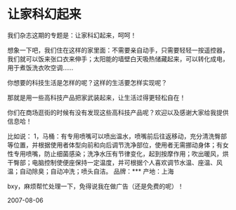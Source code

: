 # 让家科幻起来

我们杂志这期的专题是：让家科幻起来，呵呵！

想象一下吧，我们住在这样的家里面：不需要亲自动手，只需要轻轻一按遥控器，我们就可以饭来张口衣来伸手；太阳能的墙壁白天吸热储藏起来，可以转化成电，用于煮饭洗衣吹空调……

你想要的科技生活是怎样的呢？这样的生活要怎样实现呢？

那就是用一些高科技产品把家武装起来，让生活过得更轻松自在！

你们在商场逛街的时候有没有发现这些高科技产品呢？欢迎以及感谢大家给我提供信息哈！

比如说：  1，马桶：有专用喷嘴可以喷出温水，喷嘴前后往返移动，充分清洗臀部等位置，并根据使用者体型向前和向后调节洗净部位，使用者无需挪动身体；有女性专用喷嘴，防止细菌感染；洗净水压有节律变化，起到按摩作用；吹出暖风，烘干臀部；电脑控制使便座保持一定温度，并可根据个人喜欢调节水温、座温、风温；自动除臭；自动冲洗；喷头自洁。
    品牌：***   产地：上海 

bxy，麻烦帮忙处理一下，免得说我在做广告（还是免费的呢）！

2007-08-06